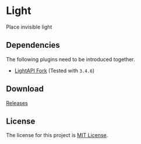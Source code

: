 # Light

Place invisible light

## Dependencies

The following plugins need to be introduced together.

- [LightAPI Fork](https://www.spigotmc.org/resources/lightapi-fork.48247/) (Tested with `3.4.6`)

## Download

[Releases](https://github.com/jaoafa/Light/releases)

## License

The license for this project is [MIT License](LICENSE).
